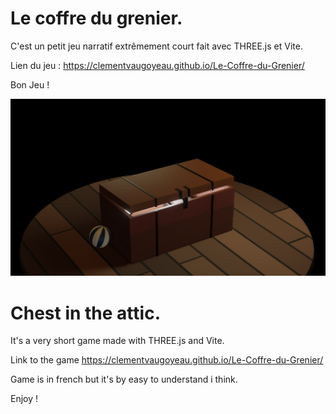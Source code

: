 # Le coffre du grenier.

C'est un petit jeu narratif extrêmement court fait avec THREE.js et Vite.

Lien du jeu : https://clementvaugoyeau.github.io/Le-Coffre-du-Grenier/

Bon Jeu !




 <p align="center">

  <img src="https://github.com/ClementVaugoyeau/Le-Coffre-du-Grenier/blob/master/assets/readme-picture2.png?raw=true"  alt="accessibility text">
</p>       
            
        

    

 # Chest in the attic.

It's a very short game made with THREE.js and Vite.

Link to the game https://clementvaugoyeau.github.io/Le-Coffre-du-Grenier/

Game is in french but it's by easy to understand i think.

Enjoy !




        
            
        

    
